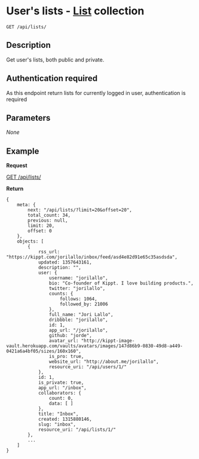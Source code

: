 # User's lists - [List](https://github.com/kippt/api-documentation/blob/master/objects/list.md) collection

    GET /api/lists/

## Description

Get user's lists, both public and private.

## Authentication required

As this endpoint return lists for currently logged in user, authentication is required

## Parameters

_None_

## Example
**Request**

[GET /api/lists/](https://grandcentral.kippt.com/api/lists/)

**Return**

    {
        meta: {
            next: "/api/lists/?limit=20&offset=20",
            total_count: 34,
            previous: null,
            limit: 20,
            offset: 0
        },
        objects: [
            {
                rss_url: "https://kippt.com/jorilallo/inbox/feed/asd4e82d91e65c35asdsda",
                updated: 1357643161,
                description: "",
                user: {
                    username: "jorilallo",
                    bio: "Co-founder of Kippt. I love building products.",
                    twitter: "jorilallo",
                    counts: {
                        follows: 1064,
                        followed_by: 21006
                    },
                    full_name: "Jori Lallo",
                    dribbble: "jorilallo",
                    id: 1,
                    app_url: "/jorilallo",
                    github: "jorde",
                    avatar_url: "http://kippt-image-vault.herokuapp.com/vaults/avatars/images/147d86b9-0830-49d8-a449-0421a6a4bf05/sizes/160x160",
                    is_pro: true,
                    website_url: "http://about.me/jorilallo",
                    resource_uri: "/api/users/1/"
                },
                id: 1,
                is_private: true,
                app_url: "/inbox",
                collaborators: {
                    count: 0,
                    data: [ ]
                },
                title: "Inbox",
                created: 1315880146,
                slug: "inbox",
                resource_uri: "/api/lists/1/"
            },
            ...
        ]
    }